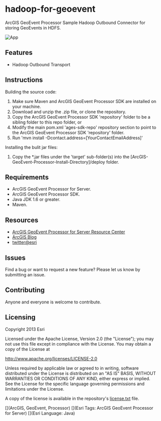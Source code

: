 # hadoop-for-geoevent

ArcGIS GeoEvent Processor Sample Hadoop Outbound Connector for storing GeoEvents in HDFS.

![App](https://raw.github.com/Esri/hadoop-for-geoevent/master/hadoop-for-geoevent.png)

## Features
* Hadoop Outbound Transport

## Instructions

Building the source code:

1. Make sure Maven and ArcGIS GeoEvent Processor SDK are installed on your machine.
2. Download and unzip the .zip file, or clone the repository.
3. Copy the ArcGIS GeoEvent Processor SDK 'repository' folder to be a sibling folder to this repo folder, or
4. Modify the main pom.xml 'ages-sdk-repo' repository section to point to the ArcGIS GeoEvent Processor SDK 'repository' folder.
5. Run 'mvn install -Dcontact.address=[YourContactEmailAddress]'

Installing the bulit jar files:

1. Copy the *.jar files under the 'target' sub-folder(s) into the [ArcGIS-GeoEvent-Processor-Install-Directory]/deploy folder.

## Requirements

* ArcGIS GeoEvent Processor for Server.
* ArcGIS GeoEvent Processor SDK.
* Java JDK 1.6 or greater.
* Maven.

## Resources

* [ArcGIS GeoEvent Processor for Server Resource Center](http://resources.arcgis.com/en/communities/geoevent)
* [ArcGIS Blog](http://blogs.esri.com/esri/arcgis/)
* [twitter@esri](http://twitter.com/esri)

## Issues

Find a bug or want to request a new feature?  Please let us know by submitting an issue.

## Contributing

Anyone and everyone is welcome to contribute. 

## Licensing
Copyright 2013 Esri

Licensed under the Apache License, Version 2.0 (the "License");
you may not use this file except in compliance with the License.
You may obtain a copy of the License at

   http://www.apache.org/licenses/LICENSE-2.0

Unless required by applicable law or agreed to in writing, software
distributed under the License is distributed on an "AS IS" BASIS,
WITHOUT WARRANTIES OR CONDITIONS OF ANY KIND, either express or implied.
See the License for the specific language governing permissions and
limitations under the License.

A copy of the license is available in the repository's [license.txt]( https://raw.github.com/Esri/quickstart-map-js/master/license.txt) file.

[](ArcGIS, GeoEvent, Processor)
[](Esri Tags: ArcGIS GeoEvent Processor for Server)
[](Esri Language: Java)